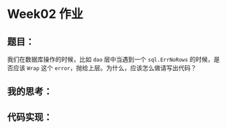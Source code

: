 # Week02 作业
## 题目：

我们在数据库操作的时候，比如 `dao` 层中当遇到一个 `sql.ErrNoRows` 的时候，是否应该 `Wrap` 这个 `error`，抛给上层。为什么，应该怎么做请写出代码？
## 我的思考：



## 代码实现：

``` go

```